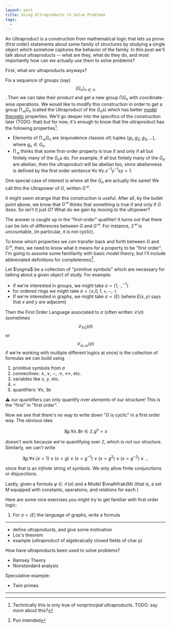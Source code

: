 ```yaml
---
layout: post
title: Using Ultraproducts to Solve Problems
tags:
  - 
---
```


An <span class=defn>Ultraproduct</span> is a construction from mathematical
logic that lets us prove (first order) statements about some family of 
structures by studying a single object which somehow captures the behavior 
of the family. In this post we'll talk about ultraproducts -- what are they,
what do they do, and most importantly how can we actually _use_ them to solve
problems?

First, what _are_ ultraproducts anyways? 

Fix a sequence of groups (say) $$(G_n)_{n \in \mathbb{N}}$$. Then we can take 
their _product_ and get a new group $\prod G_n$ with coordinate-wise operations.
We would like to modify this construction in order to get a group 
$\prod_\mathcal{U} G_n$ (called the <span class="defn">Ultraproduct</span> of the $G_n$s)
which has better [model theoretic][1] properties. We'll go deeper into the
specifics of the construction later (TODO: that) but for now, it's enough to know
that the ultraproduct has the following properties[^1]:

 - Elements of $\prod_\mathcal{U} G_n$ are (equivalence classes of) tuples $(g_1, g_2, g_3, \ldots)$,
    where $g_n \in G_n$.
 - $\prod_\mathcal{U}$ thinks that some first-order property is true if and only if all
    but finitely many of the $G_n$s do. For example, if all but finitely many of the $G_n$
    are abelian, then the ultraproduct will be abelian too, since abelianness is 
    defined by the first order sentence $\forall x . \forall y. x^{-1}y^{-1}xy = 1$.

One special case of interest is where all the $G_n$ are actually the same! 
We call this the <span class=defn>Ultrapower</span> of $G$, written $G^\mathcal{U}$.

It might seem strange that this construction is useful. After all, by the 
bullet point above, we know that $G^\mathcal{U}$ thinks that something is true
if and only if $G$ does. So isn't it just $G$? What do we gain by moving to the
ultrpower?

The answer is caught up in the "first-order" qualifier! It turns out that there
can be _lots_ of differences between $G$ and $G^\mathcal{U}$. For instance,
$\mathbb{Z}^\mathcal{U}$ is uncountable, (in particular, it is not cyclic).

To know which properties we _can_ transfer back and forth between $G$ and $G^\mathcal{U}$,
then, we need to know what it means for a property to be "first order". 
I'm going to assume some familiarity with basic model theory, but I'll include
abbreviated definitions for completeness[^2].

<div class=boxed markdown=1>
  Let $\sigma$ be a collection of "primitive symbols" which are necessary for
  talking about a given object of study. For example:

  - If we're interested in groups, we might take $\sigma = \langle 1, \cdot, {}^{-1} \rangle$ 
  - for ordered rings we might take $\sigma = \langle \leq, 0, 1, +, -, \cdot \rangle$
  - If we're interested in graphs, we might take $\sigma = \langle E \rangle$ 
    (where $E(x,y)$ says that $x$ and $y$ are adjacent)

  Then the <span class=defn>First Order Language</span> associated to $\sigma$
  (often written $\mathcal{L}(\sigma)$ (sometimes $$\mathcal{L}_\mathsf{FO}(\sigma)$$ or 
  $$\mathcal{L}_{\omega, \omega}(\sigma)$$ if we're working with multiple different
  logics at once) is the collection of formulas we can build using

  1. primitive symbols from $\sigma$
  2. connectives: $\land$, $\lor$, $\lnot$, $\to$, $\leftrightarrow$, etc.
  3. variables like $x$, $y$, etc.
  4. $=$
  5. quantifiers: $\forall x$, $\exists x$

  ⚠ our quantifiers can only quantify over _elements_ of our structure! 
  This is the "first" in "first order". 
</div>

Now we see that there's no way to write down "$G$ is cyclic" in a first order way.
The obvious idea 

$$\exists g . \forall x . \exists n \in \mathbb{Z} . g^n = x$$

doesn't work because we're quantifying over $\mathbb{Z}$, which is _not_
our structure. Similarly, we can't write

$$ \exists g . \forall x . (x = 1) \lor (x = g) \lor (x = g^{-1}) \lor (x = g^2) \lor (x = g^{-2}) \lor \ldots $$

since that is an _infinite_ string of symbols. We only allow finite 
conjunctions or disjunctions.

Lastly, given a formula $\varphi \in \mathcal{L}(\sigma)$ and a 
<span class=defn>Model</span> $\mathfrak{M} 
(that is, a set $M$ equipped with constants, operations, and relations for each
)

<div class=boxed markdown=1>
  Here are some nice exercises you might try to get familiar with first order logic:

  1. For $\sigma = \langle E \rangle$ the language of graphs, write a formula
</div>

---

- define ultraproducts, and give some motivation
- Los's theorem
- example (ultraproduct of algebraically closed fields of char p)

How have ultraproducts been used to solve problems?

- Ramsey Theory
- Nonstandard analysis

Speculative example:

- Twin primes

---

[^1]:
    Technically this is only true of _nonprincipal_ ultraproducts. 
    TODO: say more about this?

[^2]:
    Pun intended

[1]: https://en.wikipedia.org/wiki/Model_theory

